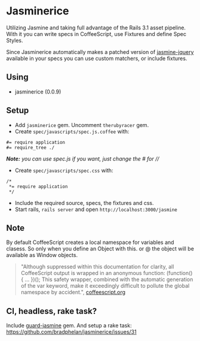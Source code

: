 Jasminerice
===========

Utilizing Jasmine and taking full advantage of the Rails 3.1 asset pipeline.
With it you can write specs in CoffeeScript, use Fixtures and define Spec Styles.

Since Jasminerice automatically makes a patched version of [jasmine-jquery][jasmine-jquery]
available in your specs you can use custom matchers, or include fixtures.

Using
-----

- jasminerice (0.0.9)

Setup
-----

- Add `jasminerice` gem. Uncomment `therubyracer` gem.
- Create `spec/javascripts/spec.js.coffee` with:

```
#= require application
#= require_tree ./
```

***Note:** you can use spec.js if you want, just change the # for //* 

- Create `spec/javascripts/spec.css` with:

```
/*
 *= require application
 */
```

- Include the required source, specs, the fixtures and css.
- Start rails, `rails server` and open `http://localhost:3000/jasmine`

Note
----

By default CoffeeScript creates a local namespace for variables and clasess.
So only when you define an Object with this. or @ the object will be available
as Window objects.

> "Although suppressed within this documentation for clarity, all CoffeeScript
output is wrapped in an anonymous function: (function(){ ... })(); This safety
wrapper, combined with the automatic generation of the var keyword, make it
exceedingly difficult to pollute the global namespace by accident.",
[coffeescript.org][coffeescript]

CI, headless, rake task?
------------------------

Include [guard-jasmine][guard-jasmine] gem. And setup a rake task:
<https://github.com/bradphelan/jasminerice/issues/31>

[jasmine-jquery]: https://github.com/velesin/jasmine-jquery
[guard-jasmine]: https://github.com/netzpirat/guard-jasmine
[coffeescript]: http://coffeescript.org/
